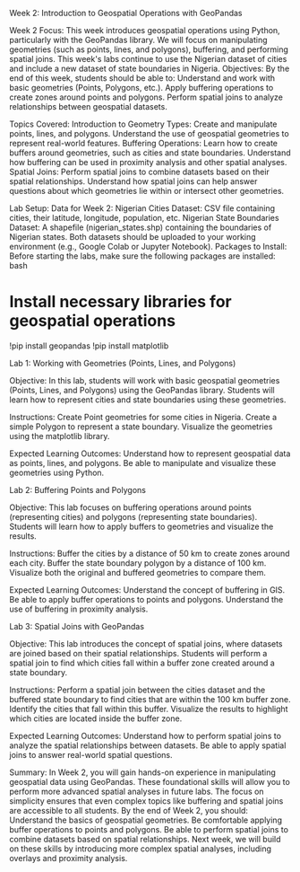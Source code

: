 Week 2: Introduction to Geospatial Operations with GeoPandas

Week 2 Focus: This week introduces geospatial operations using Python, particularly with the GeoPandas library. We will focus on manipulating geometries (such as points, lines, and polygons), buffering, and performing spatial joins. This week's labs continue to use the Nigerian dataset of cities and include a new dataset of state boundaries in Nigeria.
Objectives:
By the end of this week, students should be able to:
Understand and work with basic geometries (Points, Polygons, etc.).
Apply buffering operations to create zones around points and polygons.
Perform spatial joins to analyze relationships between geospatial datasets.

Topics Covered:
Introduction to Geometry Types:
Create and manipulate points, lines, and polygons.
Understand the use of geospatial geometries to represent real-world features.
Buffering Operations:
Learn how to create buffers around geometries, such as cities and state boundaries.
Understand how buffering can be used in proximity analysis and other spatial analyses.
Spatial Joins:
Perform spatial joins to combine datasets based on their spatial relationships.
Understand how spatial joins can help answer questions about which geometries lie within or intersect other geometries.

Lab Setup:
Data for Week 2:
Nigerian Cities Dataset: CSV file containing cities, their latitude, longitude, population, etc.
Nigerian State Boundaries Dataset: A shapefile (nigerian_states.shp) containing the boundaries of Nigerian states.
Both datasets should be uploaded to your working environment (e.g., Google Colab or Jupyter Notebook).
Packages to Install:
Before starting the labs, make sure the following packages are installed:
bash
# Install necessary libraries for geospatial operations
!pip install geopandas
!pip install matplotlib


Lab 1: Working with Geometries (Points, Lines, and Polygons)

Objective: In this lab, students will work with basic geospatial geometries (Points, Lines, and Polygons) using the GeoPandas library. Students will learn how to represent cities and state boundaries using these geometries.

Instructions:
Create Point geometries for some cities in Nigeria.
Create a simple Polygon to represent a state boundary.
Visualize the geometries using the matplotlib library.

Expected Learning Outcomes:
Understand how to represent geospatial data as points, lines, and polygons.
Be able to manipulate and visualize these geometries using Python.

Lab 2: Buffering Points and Polygons

Objective: This lab focuses on buffering operations around points (representing cities) and polygons (representing state boundaries). Students will learn how to apply buffers to geometries and visualize the results.

Instructions:
Buffer the cities by a distance of 50 km to create zones around each city.
Buffer the state boundary polygon by a distance of 100 km.
Visualize both the original and buffered geometries to compare them.

Expected Learning Outcomes:
Understand the concept of buffering in GIS.
Be able to apply buffer operations to points and polygons.
Understand the use of buffering in proximity analysis.

Lab 3: Spatial Joins with GeoPandas

Objective: This lab introduces the concept of spatial joins, where datasets are joined based on their spatial relationships. Students will perform a spatial join to find which cities fall within a buffer zone created around a state boundary.

Instructions:
Perform a spatial join between the cities dataset and the buffered state boundary to find cities that are within the 100 km buffer zone.
Identify the cities that fall within this buffer.
Visualize the results to highlight which cities are located inside the buffer zone.

Expected Learning Outcomes:
Understand how to perform spatial joins to analyze the spatial relationships between datasets.
Be able to apply spatial joins to answer real-world spatial questions.




Summary:
In Week 2, you will gain hands-on experience in manipulating geospatial data using GeoPandas. These foundational skills will allow you to perform more advanced spatial analyses in future labs. The focus on simplicity ensures that even complex topics like buffering and spatial joins are accessible to all students.
By the end of Week 2, you should:
Understand the basics of geospatial geometries.
Be comfortable applying buffer operations to points and polygons.
Be able to perform spatial joins to combine datasets based on spatial relationships.
Next week, we will build on these skills by introducing more complex spatial analyses, including overlays and proximity analysis.

